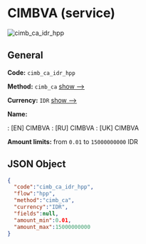 
# CIMBVA (service) 
![cimb_ca_idr_hpp](https://static.openfintech.io/payment_methods/cimb_ca_idr_hpp/logo.svg?w=400&c=v0.59.26#w200)  

## General 
 
**Code:** `cimb_ca_idr_hpp` 
 
**Method:** `cimb_ca` 
 [show -->](/payment-methods/cimb_ca/) 
 
**Currency:** `IDR` [show -->](/currencies/IDR/) 
 
**Name:** 
 
:	[EN] CIMBVA 
:	[RU] CIMBVA 
:	[UK] CIMBVA 
 
**Amount limits:** from `0.01` to `15000000000` IDR 

## JSON Object 

```json
{
  "code":"cimb_ca_idr_hpp",
  "flow":"hpp",
  "method":"cimb_ca",
  "currency":"IDR",
  "fields":null,
  "amount_min":0.01,
  "amount_max":15000000000
}
```  
